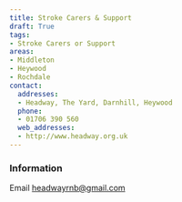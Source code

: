 ```yaml
---
title: Stroke Carers & Support
draft: True
tags:
- Stroke Carers or Support
areas:
- Middleton
- Heywood
- Rochdale
contact:
  addresses:
  - Headway, The Yard, Darnhill, Heywood
  phone:
  - 01706 390 560
  web_addresses:
  - http://www.headway.org.uk
---
```


### Information
Email headwayrnb@gmail.com